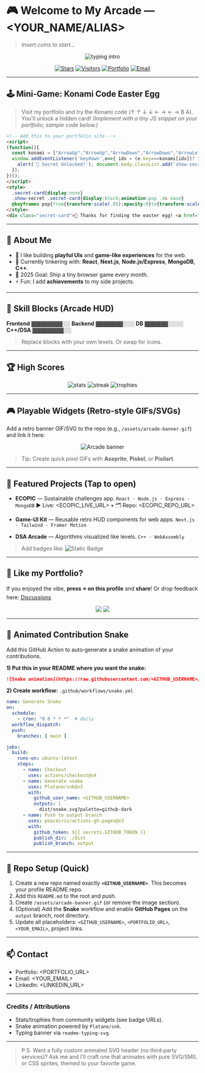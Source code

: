 # 🎮 Welcome to My Arcade — \<YOUR\_NAME/ALIAS>

> *Insert coins to start…*

<p align="center">
  <img src="https://readme-typing-svg.demolab.com?font=Press+Start+2P&size=18&duration=2500&pause=600&center=true&vCenter=true&multiline=true&repeat=true&width=800&height=100&lines=Hi%2C+I'm+%3CYOUR_NAME%3E!;Full‑stack+%E2%9A%A1+Game‑flavored+Developer;React+%7C+Node.js+%7C+C%2B%2B+%7C+MongoDB" alt="typing intro"/>
</p>

<p align="center">
  <a href="https://github.com/<GITHUB_USERNAME>?tab=repositories"><img alt="Stars" src="https://custom-icon-badges.demolab.com/github/stars/<GITHUB_USERNAME>?logo=star&logoColor=fff"></a>
  <a href="https://visitorbadge.io/status?path=<GITHUB_USERNAME>"><img alt="Visitors" src="https://visitorbadge.io/api/visitors?path=<GITHUB_USERNAME>&label=VISITORS&countColor=%23263759"></a>
  <a href="<PORTFOLIO_URL>"><img alt="Portfolio" src="https://img.shields.io/badge/Portfolio-Press%20Start%20%E2%86%92-1e90ff"></a>
  <a href="mailto:<YOUR_EMAIL>"><img alt="Email" src="https://img.shields.io/badge/Contact-Email-ff69b4"></a>
</p>

---

## 🕹️ Mini‑Game: Konami Code Easter Egg

> Visit my portfolio and try the Konami code (↑ ↑ ↓ ↓ ← → ← → B A). You’ll unlock a hidden card!
> *(Implement with a tiny JS snippet on your portfolio; sample code below.)*

```html
<!-- Add this to your portfolio site -->
<script>
(function(){
  const konami = ["ArrowUp","ArrowUp","ArrowDown","ArrowDown","ArrowLeft","ArrowRight","ArrowLeft","ArrowRight","b","a"]; let idx=0;
  window.addEventListener('keydown',e=>{ idx = (e.key===konami[idx])? idx+1 : (e.key===konami[0]?1:0); if(idx===konami.length){
    alert('🧩 Secret Unlocked!'); document.body.classList.add('show‑secret'); idx=0; }
  });
})();
</script>
<style>
  .secret-card{display:none}
  .show‑secret .secret-card{display:block;animation:pop .4s ease}
  @keyframes pop{from{transform:scale(.85);opacity:0}to{transform:scale(1);opacity:1}}
</style>
<div class="secret-card">🎉 Thanks for finding the easter egg! <a href="#projects">See my top project</a>.</div>
```

---

## 👾 About Me

* 💬 I like building **playful UIs** and **game‑like experiences** for the web.
* 🧪 Currently tinkering with: **React**, **Next.js**, **Node.js/Express**, **MongoDB**, **C++**.
* 🥅 2025 Goal: Ship a tiny browser game every month.
* ⚡ Fun: I add **achievements** to my side projects.

---

## 🧱 Skill Blocks (Arcade HUD)

**Frontend**  ▓▓▓▓▓▓▓▓░░
**Backend**   ▓▓▓▓▓▓▓░░░
**DB**        ▓▓▓▓▓▓░░░░
**C++/DSA**   ▓▓▓▓▓▓▓▓░░

> Replace blocks with your own levels. Or swap for icons.

---

## 🏆 High Scores

<p align="center">
  <img src="https://github-readme-stats.vercel.app/api?username=<GITHUB_USERNAME>&show_icons=true&theme=tokyonight" alt="stats"/>
  <img src="https://streak-stats.demolab.com?user=<GITHUB_USERNAME>&theme=tokyonight&date_format=j%20M%5B%20Y%5D" alt="streak"/>
  <img src="https://github-profile-trophy.vercel.app/?username=<GITHUB_USERNAME>&theme=onestar&no-frame=true&row=1&column=6" alt="trophies"/>
</p>

---

## 🎮 Playable Widgets (Retro‑style GIFs/SVGs)

Add a retro banner GIF/SVG to the repo (e.g., `/assets/arcade-banner.gif`) and link it here:

<p align="center">
  <img src="assets/arcade-banner.gif" alt="Arcade banner"/>
</p>

> Tip: Create quick pixel GIFs with **Aseprite**, **Piskel**, or **Pixilart**.

---

## 🚀 Featured Projects (Tap to open)

* **ECOPIC** — Sustainable challenges app.
  `React · Node.js · Express · MongoDB`
  ▶️ Live: \<ECOPIC\_LIVE\_URL> • 🗂️ Repo: \<ECOPIC\_REPO\_URL>

* **Game‑UI Kit** — Reusable retro HUD components for web apps.
  `Next.js · Tailwind · Framer Motion`

* **DSA Arcade** — Algorithms visualized like levels.
  `C++ · WebAssembly`

> Add badges like: ![Static Badge](https://img.shields.io/badge/level-epic-purple)

---

## 📨 Like my Portfolio?

If you enjoyed the vibe, **press ⭐ on this profile** and **share**!
Or drop feedback here: [Discussions](https://github.com/<GITHUB_USERNAME>/<GITHUB_USERNAME>/discussions)

<p align="center">
  <a href="<PORTFOLIO_URL>"><img src="https://img.shields.io/badge/Visit-Portfolio-1e90ff?logo=google-chrome" /></a>
  <a href="https://github.com/<GITHUB_USERNAME>/<GITHUB_USERNAME>/issues/new?title=Feedback%3A+Profile&labels=feedback"><img src="https://img.shields.io/badge/Send-Feedback-success?logo=github" /></a>
</p>

---

## 🐍 Animated Contribution Snake

Add this GitHub Action to auto‑generate a snake animation of your contributions.

**1) Put this in your README where you want the snake:**

```md
![Snake animation](https://raw.githubusercontent.com/<GITHUB_USERNAME>/<GITHUB_USERNAME>/output/snake.svg)
```

**2) Create workflow:** `.github/workflows/snake.yml`

```yml
name: Generate Snake
on:
  schedule:
    - cron: "0 0 * * *"  # daily
  workflow_dispatch:
  push:
    branches: [ main ]

jobs:
  build:
    runs-on: ubuntu-latest
    steps:
      - name: Checkout
        uses: actions/checkout@v4
      - name: Generate snake
        uses: Platane/snk@v3
        with:
          github_user_name: <GITHUB_USERNAME>
          outputs: |
            dist/snake.svg?palette=github-dark
      - name: Push to output branch
        uses: peaceiris/actions-gh-pages@v3
        with:
          github_token: ${{ secrets.GITHUB_TOKEN }}
          publish_dir: ./dist
          publish_branch: output
```

---

## 🧰 Repo Setup (Quick)

1. Create a new repo named exactly **`<GITHUB_USERNAME>`**. This becomes your profile README repo.
2. Add this `README.md` to the root and push.
3. Create `/assets/arcade-banner.gif` (or remove the image section).
4. (Optional) Add the **Snake** workflow and enable **GitHub Pages** on the `output` branch, root directory.
5. Update all placeholders: `<GITHUB_USERNAME>`, `<PORTFOLIO_URL>`, `<YOUR_EMAIL>`, project links.

---

## 📫 Contact

* Portfolio: \<PORTFOLIO\_URL>
* Email: \<YOUR\_EMAIL>
* LinkedIn: \<LINKEDIN\_URL>

---

### Credits / Attributions

* Stats/trophies from community widgets (see badge URLs).
* Snake animation powered by `Platane/snk`.
* Typing banner via `readme-typing-svg`.

---

> P.S. Want a fully custom animated SVG header (no third‑party services)? Ask me and I’ll craft one that animates with pure SVG/SMIL or CSS sprites, themed to your favorite game.
